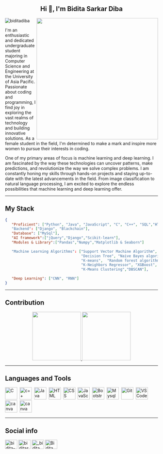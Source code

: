 <h2 align="center">Hi 👋, I'm Bidita Sarkar Diba</h2>

<img alter = "coding" align = "right" width = "400" src = "https://user-images.githubusercontent.com/59734313/157189039-c09b3e38-9f42-42c0-ab54-14f1574190a7.gif " >

<p align="left"> <img src="https://komarev.com/ghpvc/?username=biditadiba&label=Profile%20views&color=0e75b6&style=flat" alt="biditadiba" /> </p>

I'm an enthusiastic and dedicated undergraduate student majoring in Computer Science and Engineering at the University of Asia Pacific. Passionate about coding and programming, I find joy in exploring the vast realms of technology and building innovative solutions. As a female student in the field, I'm determined to make a mark and inspire more women to pursue their interests in coding.<br>

One of my primary areas of focus is machine learning and deep learning. I am fascinated by the way these technologies can uncover patterns, make predictions, and revolutionize the way we solve complex problems. I am constantly honing my skills through hands-on projects and staying up-to-date with the latest advancements in the field. From image classification to natural language processing, I am excited to explore the endless possibilities that machine learning and deep learning offer.

---

## My Stack

```json
{
   "Proficient": ["Python", "Java", "JavaScript", "C", "C++", "SQL","HTML","CSS", "Bootstrap"]
   "Backend": ["Django", "Blackchain"],
   "Database": ["MySql"],
   "AI framework":["jQuery","Django","Scikit-learn"],
   "Modules & Library":["Pandas","Numpy","Matplotlib & Seaborn"]
                          
   "Machine Learning Algorithms": ["Support Vector Machine Algorithm", "Linear Regression", "Logistic Regression", 
                                   "Decision Tree", "Naive Bayes algorithm", "K-Nearest Neighbors Algorithma", 
                                   "K-means",  "Random forest algorithm", "Model Validation", "Feature Selection", "Support Vector Regression", 
                                   "K-Neighbors Regressor", "XGBoost", "AdaBoostClassifier",
                                   "K-Means Clustering","DBSCAN"],
   
   "Deep Learning": ["CNN", "RNN"]
}
```

---

## Contribution 

<p align="center">
<a href="https://github.com/absmahi01">
  <img height="160em" src="https://github-readme-stats-eight-theta.vercel.app/api?username=absmahi01&show_icons=true&theme=algolia&include_all_commits=true&count_private=true"/>
  <img height="160em" src="https://github-readme-stats-eight-theta.vercel.app/api/top-langs/?username=absmahi01&layout=compact&langs_count=8&theme=algolia"/>
</a>
</p>

---

## Languages and Tools

<div>
  <img src="https://cdn.jsdelivr.net/gh/devicons/devicon/icons/c/c-original.svg" alt="C" width="40" height="40"/>&nbsp;
  <img src="https://cdn.jsdelivr.net/gh/devicons/devicon/icons/cplusplus/cplusplus-original.svg" alt="c++" width="40" height="40"/>&nbsp;
  <img src="https://cdn.jsdelivr.net/gh/devicons/devicon/icons/java/java-original-wordmark.svg" alt="Java" width="40" height="40"/>&nbsp;
  <img src="https://cdn.jsdelivr.net/gh/devicons/devicon/icons/html5/html5-original.svg" alt="HTML" width="40" height="40"/>&nbsp;
  <img src="https://cdn.jsdelivr.net/gh/devicons/devicon/icons/css3/css3-original.svg" alt="CSS" width="40" height="40"/>&nbsp;
  <img src="https://cdn.jsdelivr.net/gh/devicons/devicon/icons/javascript/javascript-original.svg" alt="JavaScript" width="40" height="40"/>&nbsp;
  <img src="https://getbootstrap.com/docs/5.0/assets/brand/bootstrap-logo.svg" title="JavaScript" alt="Bootstrap" width="40" height="40"/>&nbsp;
  <img src="https://cdn.jsdelivr.net/gh/devicons/devicon/icons/mysql/mysql-plain.svg" alt="Mysql" width="40" height="40"/>&nbsp; 
  <img src="https://cdn.jsdelivr.net/gh/devicons/devicon/icons/git/git-original.svg" alt="Git" width="40" height="40"/>&nbsp;
  <img src="https://cdn.jsdelivr.net/gh/devicons/devicon/icons/vscode/vscode-original.svg" alt="VS Code" width="40" height="40"/>&nbsp
  <img src="https://user-images.githubusercontent.com/79409258/226093710-b6a36dcd-8a66-4a1b-8ef2-1faeb0b6f3e2.png" alt="canva" width="40" height="40"/>&nbsp;
  <img src="https://cdn.jsdelivr.net/gh/devicons/devicon/icons/canva/canva-original.svg" alt="canva" width="40" height="40"/>&nbsp;
</div>

---

## Social info

<div id="badges">
<a href="https://www.linkedin.com/in/bidita-sarkar-diba-a4ba421b6/" target="blank"><img align="center" src="https://raw.githubusercontent.com/rahuldkjain/github-profile-readme-generator/master/src/images/icons/Social/linked-in-alt.svg" alt="bidita-sarkar-diba-a4ba421b6" height="30" width="40" /></a>
<a href="https://www.facebook.com/biditasarkar.diba" target="blank"><img align="center" src="https://raw.githubusercontent.com/rahuldkjain/github-profile-readme-generator/master/src/images/icons/Social/facebook.svg" alt="biditasarkar.diba" height="30" width="40" /></a>
<a href="https://instagram.com/_bidita.diba_" target="blank"><img align="center" src="https://raw.githubusercontent.com/rahuldkjain/github-profile-readme-generator/master/src/images/icons/Social/instagram.svg" alt="_bidita.diba_" height="30" width="40" /></a>
<a href="https://codeforces.com/profile/Bidita" target="blank"><img align="center" src="https://raw.githubusercontent.com/rahuldkjain/github-profile-readme-generator/master/src/images/icons/Social/codeforces.svg" alt="Bidita" height="30" width="40" /></a>


